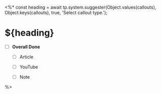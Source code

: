 <%*
const heading = await tp.system.suggester(Object.values(callouts), Object.keys(callouts), true, 'Select callout type.');
# ${heading}

- [ ] **Overall Done** <!-- This gets checked when all sub-checkboxes are checked -->
  - [ ] Article  
  - [ ] YouTube  
  - [ ] Note  


%>
